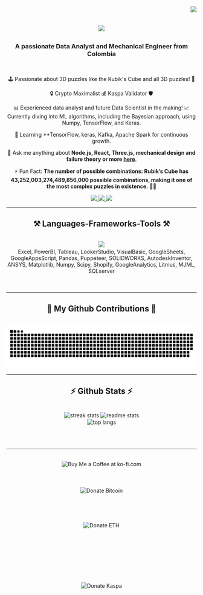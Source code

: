 <img align="right" src="https://visitor-badge.laobi.icu/badge?page_id=0xrphl.0xrphl" />

<h1 align="center">
    <img src="https://readme-typing-svg.herokuapp.com/?font=Righteous&size=35&center=true&vCenter=true&width=500&height=70&duration=4000&lines=Hi+There!+👋;+I'm+Raphael!;" />
</h1>

<h3 align="center">A passionate Data Analyst and Mechanical Engineer from Colombia</h3>

<br/>

<div align="center">
 
🕹️ Passionate about 3D puzzles like the Rubik's Cube and all 3D puzzles! 🧩

🔒 Crypto Maximalist 💰 Kaspa Validator 🛡️

📊 Experienced data analyst and future Data Scientist in the making! 📈 Currently diving into ML algorithms, including the Bayesian approach, using Numpy, TensorFlow, and Keras.

🌱 Learning **TensorFlow, keras, Kafka, Apache Spark for continuous growth.

💬 Ask me anything about **Node.js, React, Three.js, mechanical design and failure theory or more [here](https://github.com/0xrphl/0xrphl/issues/new)**.

⚡ Fun Fact: **The number of possible combinations: Rubik’s Cube has 43,252,003,274,489,856,000 possible combinations, making it one of the most complex puzzles in existence.** 🧊🤯

 </div>
 
<div align="center"> 
  <a href="mailto:0xrphl@gmail.com">
    <img src="https://img.shields.io/badge/Gmail-333333?style=for-the-badge&logo=gmail&logoColor=red" />
  </a>
  <a href="https://www.linkedin.com/in/0xraphael/" target="_blank">
    <img src="https://img.shields.io/badge/LinkedIn-0077B5?style=for-the-badge&logo=linkedin&logoColor=white" target="_blank" />
  </a>
  <a href="https://0xraphael.com/" target="_blank">
     <img src="https://img.shields.io/badge/Portfolio-FF5722?style=for-the-badge&logo=todoist&logoColor=white" target="_blank" /> <!-- sqlite, safari, google-chrome are other good icon options -->
  </a>
</div>

 <hr/>
 
<h2 align="center">⚒️ Languages-Frameworks-Tools ⚒️</h2>
<br/>
<div align="center">
    <img src="https://skillicons.dev/icons?i=py,cpp,docker,css,figma,git,github,html,js,matlab,mongodb,mysql,nextjs,nodejs,octave,postgres,pytorch,ts,visualstudio,vscode,react,sklearn,selenium,solidity,tailwind,tensorflow,threejs,wordpress" />
    <br>
    <!-- Pending Skills -->
    <div>Excel, PowerBI, Tableau, LookerStudio, VisualBasic, GoogleSheets, GoogleAppsScript, Pandas, Puppeteer, SOLIDWORKS, AutodeskInventor, ANSYS, Matplotlib, Numpy, Scipy, Shopify, GoogleAnalytics, Litmus, MJML, SQLserver</div>
    <br>
</div>


<br/>
<hr/>

<div align="center">
  <h2>🐍 My Github Contributions 🐍</h2>
  <br>
  <img alt="snake eating my contributions" src="https://raw.githubusercontent.com/0xrphl/0xrphl/output/github-contribution-grid-snake.svg" />
  <br/>
</div>

<hr/>

<h2 align="center">⚡ Github Stats ⚡</h2>
<br>
<div align=center>
  <img width=390 src="https://github-readme-streak-stats-six-black.vercel.app?user=0xrphl&theme=react&border_radius=10" alt="streak stats"/>
  <img width=390 src="https://github-readme-stats-salesp07.vercel.app/api?username=0xrphl&count_private=true&show_icons=true&theme=react&rank_icon=github&border_radius=10" alt="readme stats" />
  <br/>
  <img width=325 align="center" src="https://github-readme-stats-salesp07.vercel.app/api/top-langs/?username=0xrphl&hide=HTML&langs_count=8&layout=compact&theme=react&border_radius=10&size_weight=0.5&count_weight=0.5&exclude_repo=github-readme-stats" alt="top langs" />
</div>

<br/><br/>

<hr/>

<br/>
<div style="text-align: center;">
    <div style="margin-bottom: 10px;">
        <a href='https://ko-fi.com/W7W2U4OSB' target='_blank'><img height='60' style='border: 0; height: 60px; display: inline-block;' src='https://storage.ko-fi.com/cdn/kofi5.png?v=3' alt='Buy Me a Coffee at ko-fi.com' /></a>
    </div>
    <div style="margin-bottom: 10px;">
        <a href='https://ibb.co/h7TCMKK' target='_blank'><img height='60' style='border: 0; height: 82px; display: inline-block;' src='https://www.mundiplumarii.com/en/wp-content/uploads/2017/12/bitcoin_donation-1.png' alt='Donate Bitcoin'/></a>
    </div>
    <div style="margin-bottom: 10px;">
        <a href='https://ibb.co/NjfBq1r' target='_blank'><img height='60' style='border: 0; height: 150px; display: inline-block;' src='https://www.bitstamp.net/learn/_ipx/enlarge_true&f_png&fit_cover&q_85&s_1200x630/www.bitstamp.net/learn/bts-img/2022/08/1920x1080px_illustrations_learningcenter-25.png' alt='Donate ETH'/></a>
    </div>
    <div style="margin-bottom: 10px;">
        <a href='https://ibb.co/dbDMmWn' target='_blank'><img height='60' style='border: 0; height: 150px; display: inline-block;' src='https://i.ibb.co/K6WzRk0/white-6f2e981e-5ad4-44c3-9b7d-5daaf0e34e99p-Photoroom-png-Photoroom.png' alt='Donate Kaspa'/></a>
    </div>
</div>






<br/>
